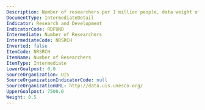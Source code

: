 ```yaml
---
Description: Number of researchers per 1 million people, data weight of 50%.
DocumentType: IntermediateDetail
Indicator: Research and Development
IndicatorCode: RDFUND
Intermediate: Number of Researchers
IntermediateCode: NRSRCH
Inverted: false
ItemCode: NRSRCH
ItemName: Number of Researchers
ItemType: Intermediate
LowerGoalpost: 0.0
SourceOrganization: UIS
SourceOrganizationIndicatorCode: null
SourceOrganizationURL: http://data.uis.unesco.org/
UpperGoalpost: 7500.0
Weight: 0.5
---
```


